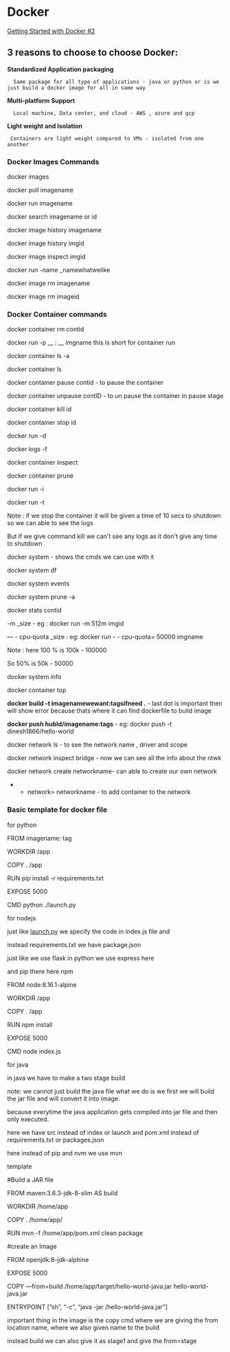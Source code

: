 # Docker

[Getting Started with Docker #2](https://docker.events.cube365.net/dockercon/2022/content/Videos/b05c3e23-9471-4480-b8a8-360ad5563c6b)

## **3 reasons to choose to choose Docker:**

**Standardized Application packaging**

      Same package for all type of applications - java or python or is we just build a docker image for all in same way

**Multi-platform Support**

      Local machine, Data center, and cloud - AWS , azure and gcp

**Light weight and Isolation**

     Containers are light weight compared to VMs - isolated from one another

### Docker Images Commands

docker images

docker pull imagename

docker run imagename

docker search imagename or id

docker image history imagename

docker image history imgid

docker image inspect imgid

docker run -name _namewhatwelike

docker image rm imagename

docker image rm imageid

### Docker Container commands

docker container rm contid

docker run -p __ : __  imgname this is short for container run 

docker container ls -a

docker container ls 

docker container pause contid - to pause the container

docker container unpause contID - to un pause the container in pause stage

docker container kill id

docker container stop id

docker run -d

docker logs -f

docker container inspect

docker container prune

docker run -i

docker run -t 

Note : if we stop the container it will be given a time of 10 secs to shutdown so we can able to see the logs 

But if we give command kill we can't see any logs as it don't give any time to shutdown

docker system - shows the cmds we can use with it 

docker system df

docker system events

docker system prune -a 

docker stats contid

-m _size - eg : docker run -m 512m imgid 

— - cpu-quota _size : eg: docker run - - cpu-quota= 50000 imgname 

Note : here 100 % is 100k - 100000

So 50% is 50k - 50000

docker system info

docker container top

**docker build -t imagenamewewant:tagsifneed .**  - last dot is important then will show error because thats where it can find dockerfile to build image

**docker push hubId/imagename:tags** - eg: docker push -t dinesh1866/hello-world 

docker network ls - to see the network name , driver and scope

docker network inspect bridge - now we can see all the info about the ntwk

docker network create networkname- can able to create our own network

- - network= networkname - to add container to the network 

### Basic template for docker file

for python

FROM imagename: tag

WORKDIR /app

COPY . /app

RUN pip install -r requirements.txt

EXPOSE 5000

CMD python ./launch.py

for nodejs

just like [launch.py](http://launch.py) we specify the code in index.js file and 

instead requirements.txt we have package.json

just like we use flask in python we use express here

and pip there here npm

FROM node:8.16.1-alpine

WORKDIR /app

COPY . /app

RUN npm install

EXPOSE 5000

CMD node index.js

for java

in java we have to make a two stage build

note: we cannot just build the java file what we do is we first we will build the jar file and will convert it into image.

because everytime the java application gets compiled into jar file and then only executed.

 here we have src instead of index or launch and pom.xml instead of requirements.txt or packages.json 

here instead of pip and nvm we use mvn

template

#Build a JAR file

FROM maven:3.6.3-jdk-8-slim AS build

WORKDIR /home/app

COPY .  /home/app/

RUN mvn -f /home/app/pom.xml clean package

#create an Image

FROM openjdk:8-jdk-alphine

EXPOSE 5000 

COPY —from=build /home/app/target/hello-world-java.jar  hello-world-java.jar

ENTRYPOINT  [”sh”, “-c”, “java -jar /hello-world-java.jar”]

important thing in the image is the copy cmd where we are giving the from location name, where we also given name to the build

instead build we can also give it as stage1 and give the from=stage